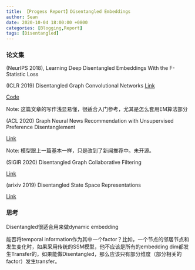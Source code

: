 ```yaml
---
title: 【Progess Report】Disentangled Embeddings
author: Sean
date: 2020-10-04 18:00:00 +0800
categories: [Blogging,Report]
tags: [Disentangled]
---
```


### 论文集


 (NeurIPS 2018), Learning Deep Disentangled Embeddings With the F-Statistic Loss

(ICLR 2019) Disentangled Graph Convolutional Networks
[Link](http://proceedings.mlr.press/v97/ma19a/ma19a.pdf)

[Code](https://github.com/THUDM/cogdl)

Note: 这篇文章的写作浅显易懂，很适合入门参考，尤其是怎么套用EM算法部分

(ACL 2020) Graph Neural News Recommendation with Unsupervised Preference Disentanglement

[Link](https://www.aclweb.org/anthology/2020.acl-main.392/)

Note: 模型跟上一篇基本一样，只是改到了新闻推荐中。未开源。


(SIGIR 2020) Disentangled Graph Collaborative Filtering

[Link](https://dl.acm.org/doi/abs/10.1145/3397271.3401137)


(arixiv 2019) Disentangled State Space Representations

[Link](https://arxiv.org/abs/1906.03255)



### 思考

Disentangled很适合用来做dynamic embedding

能否将temporal information作为其中一个factor？比如，一个节点的邻居节点和发生变化时，如果采用传统的SSM模型，他不应该是所有的embedding dim都发生Transfer的，如果能做Disentangled，那么应该只有部分维度（部分相关的factor）发生transfer。